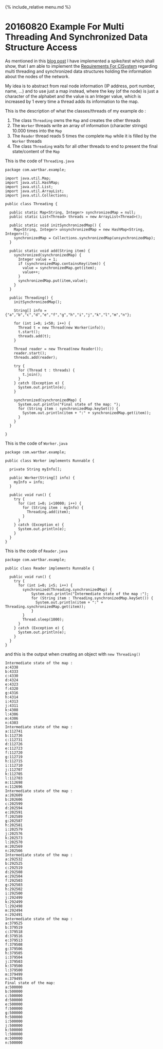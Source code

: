 {% include_relative menu.md %}

# 20160820 Example For Multi Threading And Synchronized Data Structure Access

As mentioned in this [blog post](index.html#a-spike-for-implementing-the-threading-of-cisystem)
I have implemented a spike/test which shall show, that I am able to implement the [Requirements
For CISystem](CISystemRequirements.html) regarding multi threading and synchronized data structures
holding the information about the nodes of the network.

My idea is to abstract from real node information (IP address, port number, name, ...) and to use just a map instead,
where the key (of the node) is just a character of the alphabet and the value is an Integer value, which is increased by 1 every time a
thread adds its information to the map.

This is the description of what the classes/threads of my example do :

1. The class `Threading` owns the `Map` and creates the other threads
2. The `Worker` threads write an array of information (character strings) 10.000 times into the `Map`
3. The `Reader` thread reads 5 times the complete `Map` while it is filled by the `Worker` threads
4. The class `Threading` waits for all other threads to end to present the final state/content of the `Map`

This is the code of `Threading.java`

    package com.wartbar.example;

    import java.util.Map;
    import java.util.HashMap;
    import java.util.List;
    import java.util.ArrayList;
    import java.util.Collections;

    public class Threading {

      public static Map<String, Integer> synchronizedMap = null;
      public static List<Thread> threads = new ArrayList<Thread>();

      public static void initSynchronizedMap() {
        Map<String, Integer> unsynchronizedMap = new HashMap<String, Integer>();
        synchronizedMap = Collections.synchronizedMap(unsynchronizedMap);
      }

      public static void add(String item) {
        synchronized(synchronizedMap) {
          Integer value = 1;
          if (synchronizedMap.containsKey(item)) {
            value = synchronizedMap.get(item);
            value++;
          }
          synchronizedMap.put(item,value);
        }
      }

      public Threading() {
        initSynchronizedMap();

        String[] info = {"a","b","c","d","e","f","g","h","i","j","k","l","m","n"};

        for (int i=0; i<50; i++) {
          Thread t = new Thread(new Worker(info));
          t.start();
          threads.add(t);
        }

        Thread reader = new Thread(new Reader());
        reader.start();
        threads.add(reader);

        try {
          for (Thread t : threads) {
            t.join();
          }
        } catch (Exception e) {
          System.out.println(e);
        }

        synchronized(synchronizedMap) {
          System.out.println("Final state of the map: ");
          for (String item : synchronizedMap.keySet()) {
            System.out.println(item + ":" + synchronizedMap.get(item));
          }
        }
      }

    }

This is the code of `Worker.java`

    package com.wartbar.example;

    public class Worker implements Runnable {

      private String myInfo[];

      public Worker(String[] info) {
        myInfo = info;
      }

      public void run() {
        try {
          for (int i=0; i<10000; i++) {
            for (String item : myInfo) {
              Threading.add(item);
            }
          }
        } catch (Exception e) {
          System.out.println(e);
        }
      }
    }

This is the code of `Reader.java`

    package com.wartbar.example;

    public class Reader implements Runnable {

      public void run() {
        try {
          for (int i=0; i<5; i++) {
            synchronized(Threading.synchronizedMap) {
                System.out.println("Intermediate state of the map :");
                for (String item : Threading.synchronizedMap.keySet()) {
                  System.out.println(item + ":" + Threading.synchronizedMap.get(item));
                }
            }
            Thread.sleep(1000);
          }
        } catch (Exception e) {
          System.out.println(e);
        }
      }
    }

and this is the output when creating an object with `new Threading()`

    Intermediate state of the map :
    a:4338
    b:4333
    c:4330
    d:4324
    e:4323
    f:4320
    g:4316
    h:4314
    i:4313
    j:4311
    k:4308
    l:4306
    m:4306
    n:4303
    Intermediate state of the map :
    a:112741
    b:112736
    c:112731
    d:112726
    e:112723
    f:112720
    g:112719
    h:112715
    i:112710
    j:112707
    k:112705
    l:112703
    m:112698
    n:112696
    Intermediate state of the map :
    a:202609
    b:202606
    c:202599
    d:202594
    e:202591
    f:202589
    g:202587
    h:202581
    i:202579
    j:202576
    k:202573
    l:202570
    m:202569
    n:202566
    Intermediate state of the map :
    a:292532
    b:292525
    c:292519
    d:292508
    e:292504
    f:292503
    g:292503
    h:292502
    i:292500
    j:292499
    k:292499
    l:292498
    m:292494
    n:292491
    Intermediate state of the map :
    a:379525
    b:379519
    c:379518
    d:379516
    e:379513
    f:379508
    g:379506
    h:379505
    i:379504
    j:379503
    k:379500
    l:379500
    m:379499
    n:379495
    Final state of the map:
    a:500000
    b:500000
    c:500000
    d:500000
    e:500000
    f:500000
    g:500000
    h:500000
    i:500000
    j:500000
    k:500000
    l:500000
    m:500000
    n:500000
